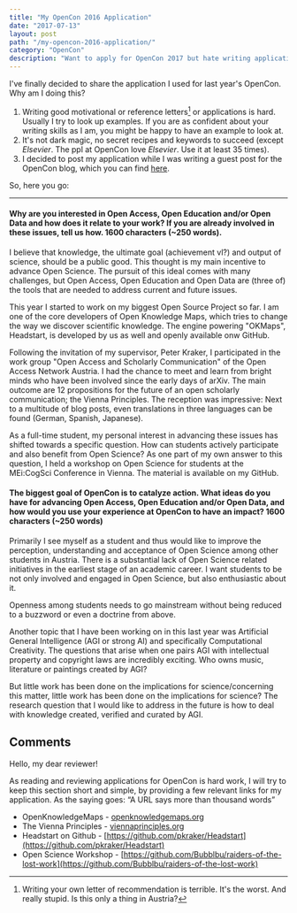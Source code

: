 ```yaml
---
title: "My OpenCon 2016 Application"
date: "2017-07-13"
layout: post
path: "/my-opencon-2016-application/"
category: "OpenCon"
description: "Want to apply for OpenCon 2017 but hate writing applications? Tried googling 'opencon application tutorial in < 10min'? Say no more... Have a look at mine!"
---
```


I've finally decided to share the application I used for last year's OpenCon. Why am I doing this?

1. Writing good motivational or reference letters[^1] or applications is hard. Usually I try to look up examples. If you are as confident about your writing skills as I am, you might be happy to have an example to look at.
2. It's not dark magic, no secret recipes and keywords to succeed (except *Elsevier*. The ppl at OpenCon love *Elsevier*. Use it at least 35 times).
3. I decided to post my application while I was writing a guest post for the OpenCon blog, which you can find [here](http://www.opencon2017.org/opencon_why_and_how_i_applied_and_why_you_should_too).

So, here you go:

----

#### Why are you interested in Open Access, Open Education and/or Open Data and how does it relate to your work? If you are already involved in these issues, tell us how. 1600 characters (~250 words).

I believe that knowledge, the ultimate goal (achievement vl?) and output of science, should be a public good. This thought is my main incentive to advance Open Science. The pursuit of this ideal comes with many challenges, but Open Access, Open Education and Open Data are (three of) the tools that are needed to address current and future issues.

This year I started to work on my biggest Open Source Project so far. I am one of the core developers of Open Knowledge Maps, which tries to change the way we discover scientific knowledge. The engine powering "OKMaps", Headstart, is developed by us as well and openly available onw GitHub.

Following the invitation of my supervisor, Peter Kraker, I participated in the work group "Open Access and Scholarly Communication" of the Open Access Network Austria. I had the chance to meet and learn from bright minds who have been involved since the early days of arXiv. The main outcome are 12 propositions for the future of an open scholarly communication; the Vienna Principles. The reception was impressive: Next to a multitude of blog posts, even translations in three languages can be found (German, Spanish, Japanese).

As a full-time student, my personal interest in advancing these issues has shifted towards a specific question. How can students actively participate and also benefit from Open Science? As one part of my own answer to this question, I held a workshop on Open Science for students at the MEi:CogSci Conference in Vienna. The material is available on my GitHub.

#### The biggest goal of OpenCon is to catalyze action. What ideas do you have for advancing Open Access, Open Education and/or Open Data, and how would you use your experience at OpenCon to have an impact? 1600 characters (~250 words)

Primarily I see myself as a student and thus would like to improve the perception, understanding and acceptance of Open Science among other students in Austria. There is a substantial lack of Open Science related initiatives in the earliest stage of an academic career. I want students to be not only involved and engaged in Open Science, but also enthusiastic about it.

Openness among students needs to go mainstream without being reduced to a buzzword or even a doctrine from above.

Another topic that I have been working on in this last year was Artificial General Intelligence (AGI or strong AI) and specifically Computational Creativity. The questions that arise when one pairs AGI with intellectual property and copyright laws are incredibly exciting. Who owns music, literature or paintings created by AGI?

But little work has been done on the implications for science/concerning this matter, little work has been done on the implications for science? The research question that I would like to address in the future is how to deal with knowledge created, verified and curated by AGI.

## Comments

Hello, my dear reviewer!

As reading and reviewing applications for OpenCon is hard work, I will try to keep this section short and simple, by providing a few relevant links for my application. As the saying goes: “A URL says more than thousand words”

+ OpenKnowledgeMaps - [openknowledgemaps.org](openknowledgemaps.org)
+ The Vienna Principles - [viennaprinciples.org](viennaprinciples.org)
+ Headstart on Github - [https://github.com/pkraker/Headstart](https://github.com/pkraker/Headstart)
+ Open Science Workshop - [https://github.com/Bubblbu/raiders-of-the-lost-work](https://github.com/Bubblbu/raiders-of-the-lost-work)

[^1]: Writing your own letter of recommendation is terrible. It's the worst. And really stupid. Is this only a thing in Austria?